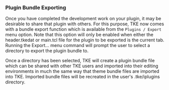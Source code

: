### Plugin Bundle Exporting

Once you have completed the development work on your plugin, it may be desirable to share that plugin with others. For this purpose, TKE now comes with a bundle export function which is available from the `Plugins / Export` menu option. Note that this option will only be enabled when either the header.tkedat or main.tcl file for the plugin to be exported is the current tab. Running the Export... menu command will prompt the user to select a directory to export the plugin bundle to.

Once a directory has been selected, TKE will create a plugin bundle file which can be shared with other TKE users and imported into their editing environments in much the same way that theme bundle files are imported into TKE. Imported bundle files will be recreated in the user's .tke/iplugins directory.